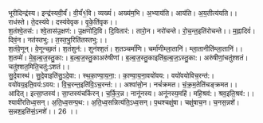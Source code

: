 

  
भूरीदिन्द्र॑स्य। इन्द्र॑स्यवी॒र्यं॑। वी॒र्यं॑१॒॑वि। व्यख्यं॑। अख्य॑म॒भि। अ॒भ्याय॑ति। आय॑ति। अ॒य॒तीत्य॑यति।। राध॑स्ते। ते॒दस्य॑वे। दस्य॑वेवृक। वृ॒के॒ति॑वृक।।  
श॒तंश्वे॒तस॑:। श्वे॒तास॑उ॒क्षण॑:। उ॒क्षणो॑दि॒वि। दि॒वितार॑:। तारो॒न। नरो॑चन्ते। रो॒च॒न्त॒इति॑रोचन्ते।। म॒ह्नादिवं॑। दिवं॒न। नत॑स्तभु:। त॒स्त॒भु॒रिति॑तस्तभु:।।  
श॒तंवे॒णून्। वे॒णून्च्छ॒तं। श॒तंशुन॑:। शुन॑श्श॒तं। श॒तञ्चर्मा॑णि। चर्मा॑णीम्ला॒तानि॑। म्ला॒तानीति॑म्ला॒तानि॑।। श॒तम्मे॑। मे॒ब॒ल्ब॒ज॒स्तु॒का:। ब॒ल्ब॒ज॒स्तु॒काअरु॑षीणां। ब॒ल्ब॒ज॒स्तु॒काइति॑ब॒ल्ब॒ज॒ऽस्तु॒का:। अरु॑षीणां॒चतु॑श्शतं। चतु॑श्शत॒मिति॒चतु॑:ऽशतं।।  
सु॒दे॒वास्थ॑। सु॒दे॒वाइति॑सु॒ऽदे॒वा:। स्थ॒का॒ण्वा॒य॒ना॒:। का॒ण्वा॒य॒ना॒वयो॑वय:। वयो॑वयोविच॒रन्त॑:। वयो॑वय॒इति॒वय॑:ऽवय:। वि॒च॒रन्त॒इति॑वि॒ऽच॒रन्त॑:।। अश्वा॑सो॒न। नचं॑क्रमत। चं॒क्र॒म॒तेति॑चङ्क्रमत।।  
आदित्। इत्सा॒प्तस्य॑। सा॒प्तस्य॑चर्किरन्। च॒र्कि॒र॒न्न। नानू॑नस्य। अनू॑नस्य॒महि॑। महि॒श्रव॑:। श्रव॒इति॒श्रव॑:।। श्यावी॑रतिध्व॒सन्। अ॒ति॒ध्व॒सन्प॒थ:। अ॒ति॒ध्व॒सन्नित्य॑ति॒ऽध्व॒सन्। प॒थश्चक्षु॑षा। चक्षु॑षाच॒न। च॒नस॒न्नशे॑। स॒न्नश॒इति॑सं॒ऽनशे॑।। 26 ।।  
